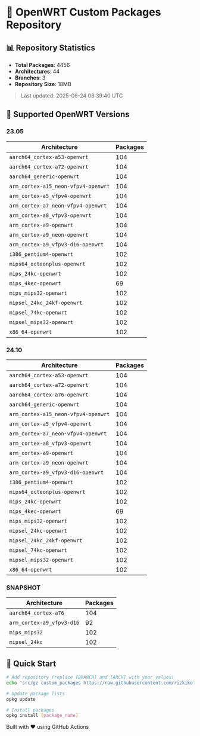 # 🚀 OpenWRT Custom Packages Repository

## 📊 Repository Statistics

- **Total Packages**: 4456
- **Architectures**: 44
- **Branches**: 3
- **Repository Size**: 18MB

> Last updated: 2025-06-24 08:39:40 UTC

## 🌿 Supported OpenWRT Versions

### 23.05

| Architecture | Packages |
|--------------|----------|
| `aarch64_cortex-a53-openwrt` | 104 |
| `aarch64_cortex-a72-openwrt` | 104 |
| `aarch64_generic-openwrt` | 104 |
| `arm_cortex-a15_neon-vfpv4-openwrt` | 104 |
| `arm_cortex-a5_vfpv4-openwrt` | 104 |
| `arm_cortex-a7_neon-vfpv4-openwrt` | 104 |
| `arm_cortex-a8_vfpv3-openwrt` | 104 |
| `arm_cortex-a9-openwrt` | 104 |
| `arm_cortex-a9_neon-openwrt` | 104 |
| `arm_cortex-a9_vfpv3-d16-openwrt` | 104 |
| `i386_pentium4-openwrt` | 102 |
| `mips64_octeonplus-openwrt` | 102 |
| `mips_24kc-openwrt` | 102 |
| `mips_4kec-openwrt` | 69 |
| `mips_mips32-openwrt` | 102 |
| `mipsel_24kc_24kf-openwrt` | 102 |
| `mipsel_74kc-openwrt` | 102 |
| `mipsel_mips32-openwrt` | 102 |
| `x86_64-openwrt` | 102 |

### 24.10

| Architecture | Packages |
|--------------|----------|
| `aarch64_cortex-a53-openwrt` | 104 |
| `aarch64_cortex-a72-openwrt` | 104 |
| `aarch64_cortex-a76-openwrt` | 104 |
| `aarch64_generic-openwrt` | 104 |
| `arm_cortex-a15_neon-vfpv4-openwrt` | 104 |
| `arm_cortex-a5_vfpv4-openwrt` | 104 |
| `arm_cortex-a7_neon-vfpv4-openwrt` | 104 |
| `arm_cortex-a8_vfpv3-openwrt` | 104 |
| `arm_cortex-a9-openwrt` | 104 |
| `arm_cortex-a9_neon-openwrt` | 104 |
| `arm_cortex-a9_vfpv3-d16-openwrt` | 104 |
| `i386_pentium4-openwrt` | 102 |
| `mips64_octeonplus-openwrt` | 102 |
| `mips_24kc-openwrt` | 102 |
| `mips_4kec-openwrt` | 69 |
| `mips_mips32-openwrt` | 102 |
| `mipsel_24kc-openwrt` | 102 |
| `mipsel_24kc_24kf-openwrt` | 102 |
| `mipsel_74kc-openwrt` | 102 |
| `mipsel_mips32-openwrt` | 102 |
| `x86_64-openwrt` | 102 |

### SNAPSHOT

| Architecture | Packages |
|--------------|----------|
| `aarch64_cortex-a76` | 104 |
| `arm_cortex-a9_vfpv3-d16` | 92 |
| `mips_mips32` | 102 |
| `mipsel_24kc` | 102 |

## 🚀 Quick Start

```bash
# Add repository (replace [BRANCH] and [ARCH] with your values)
echo 'src/gz custom_packages https://raw.githubusercontent.com/rizkikotet-dev/RTA-WRT_Packages/releases/packages/[BRANCH]/[ARCH]' >> /etc/opkg/customfeeds.conf

# Update package lists
opkg update

# Install packages
opkg install [package_name]
```

Built with ❤️ using GitHub Actions

